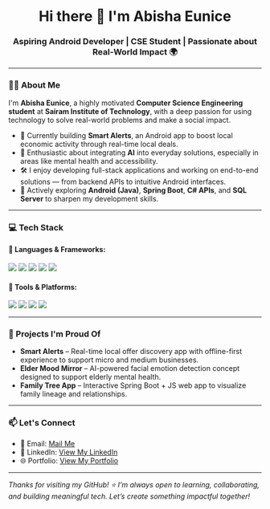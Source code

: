 <h1 align="center">Hi there 👋 I'm Abisha Eunice</h1>
<h3 align="center">Aspiring Android Developer | CSE Student | Passionate about Real-World Impact 🌍</h3>

---

### 👩‍💻 About Me

I'm **Abisha Eunice**, a highly motivated **Computer Science Engineering student** at **Sairam Institute of Technology**, with a deep passion for using technology to solve real-world problems and make a social impact.

- 🎯 Currently building **Smart Alerts**, an Android app to boost local economic activity through real-time local deals.
- 🤖 Enthusiastic about integrating **AI** into everyday solutions, especially in areas like mental health and accessibility.
- 🛠️ I enjoy developing full-stack applications and working on end-to-end solutions — from backend APIs to intuitive Android interfaces.
- 🌱 Actively exploring **Android (Java)**, **Spring Boot**, **C# APIs**, and **SQL Server** to sharpen my development skills.

---

### 💻 Tech Stack

#### 🧠 Languages & Frameworks:
<img src="https://img.shields.io/badge/Java-%23ED8B00.svg?style=flat&logo=java&logoColor=white"/>
<img src="https://img.shields.io/badge/C%23-239120?style=flat&logo=c-sharp&logoColor=white"/>
<img src="https://img.shields.io/badge/SQL-4479A1?style=flat&logo=mysql&logoColor=white"/>
<img src="https://img.shields.io/badge/Android-3DDC84?style=flat&logo=android&logoColor=white"/>
<img src="https://img.shields.io/badge/SpringBoot-6DB33F?style=flat&logo=springboot&logoColor=white"/>

#### 🧰 Tools & Platforms:
<img src="https://img.shields.io/badge/VS%20Code-007ACC?style=flat&logo=visual-studio-code&logoColor=white"/>
<img src="https://img.shields.io/badge/Postman-FF6C37?style=flat&logo=postman&logoColor=white"/>
<img src="https://img.shields.io/badge/Android%20Studio-3DDC84?style=flat&logo=android-studio&logoColor=white"/>
<img src="https://img.shields.io/badge/GitHub-181717?style=flat&logo=github&logoColor=white"/>

---

### 🚀 Projects I'm Proud Of
- **Smart Alerts** – Real-time local offer discovery app with offline-first experience to support micro and medium businesses.  
- **Elder Mood Mirror** – AI-powered facial emotion detection concept designed to support elderly mental health.  
- **Family Tree App** – Interactive Spring Boot + JS web app to visualize family lineage and relationships.  

---

### 📫 Let's Connect
- 📧 Email: [Mail Me](a.abishaeunice@gmail.com)
- 🔗 LinkedIn: [View My LinkedIn](www.linkedin.com/in/abisha-eunice)
- 🌐 Portfolio: [View My Portfolio](https://685acf5b83a91844cfd5ff76--whimsical-starburst-4459cc.netlify.app/main.html)

---

_Thanks for visiting my GitHub! ⭐ I’m always open to learning, collaborating, and building meaningful tech. Let’s create something impactful together!_
